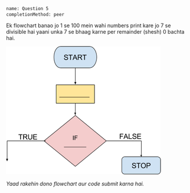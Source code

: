 ```ngMeta
name: Question 5
completionMethod: peer
```

Ek flowchart banao jo 1 se 100 mein wahi numbers print kare jo 7 se divisible hai yaani unka 7 se bhaag karne per remainder (shesh) 0 bachta hai.

![empty flowchart](assets/question_images/13.6-image1.png)

*Yaad rakehin dono flowchart aur code submit karna hai.*